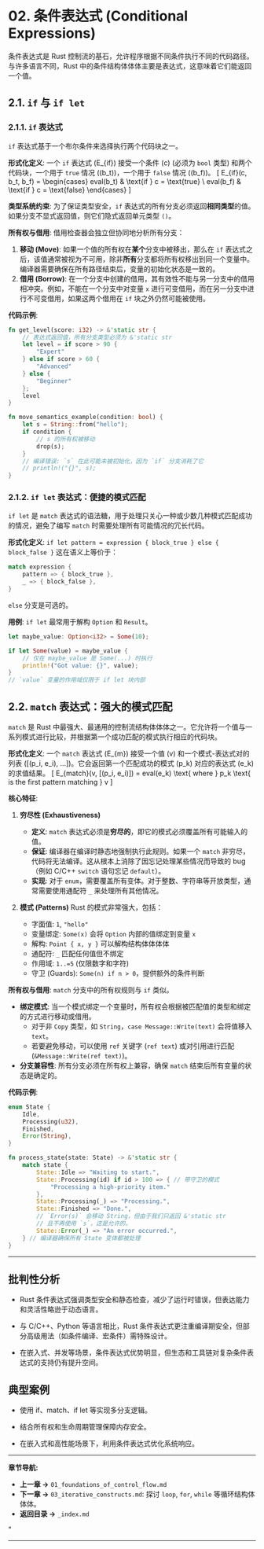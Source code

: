 ﻿# 02. 条件表达式 (Conditional Expressions)

条件表达式是 Rust 控制流的基石，允许程序根据不同条件执行不同的代码路径。与许多语言不同，Rust 中的条件结构体体体主要是表达式，这意味着它们能返回一个值。

## 2.1. `if` 与 `if let`

### 2.1.1. `if` 表达式

`if` 表达式基于一个布尔条件来选择执行两个代码块之一。

**形式化定义**:
一个 `if` 表达式 \(E_{if}\) 接受一个条件 \(c\) (必须为 `bool` 类型) 和两个代码块，一个用于 `true` 情况 (\(b_t\))，一个用于 `false` 情况 (\(b_f\))。
\[ E_{if}(c, b_t, b_f) = \begin{cases} eval(b_t) & \text{if } c = \text{true} \\ eval(b_f) & \text{if } c = \text{false} \end{cases} \]

**类型系统约束**:
为了保证类型安全，`if` 表达式的所有分支必须返回**相同类型**的值。如果分支不显式返回值，则它们隐式返回单元类型 `()`。

**所有权与借用**:
借用检查器会独立但协同地分析所有分支：

1. **移动 (Move)**: 如果一个值的所有权在**某个**分支中被移出，那么在 `if` 表达式之后，该值通常被视为不可用，除非**所有**分支都将所有权移出到同一个变量中。编译器需要确保在所有路径结束后，变量的初始化状态是一致的。
2. **借用 (Borrow)**: 在一个分支中创建的借用，其有效性不能与另一分支中的借用相冲突。例如，不能在一个分支中对变量 `x` 进行可变借用，而在另一分支中进行不可变借用，如果这两个借用在 `if` 块之外仍然可能被使用。

**代码示例**:

```rust
fn get_level(score: i32) -> &'static str {
    // 表达式返回值，所有分支类型必须为 &'static str
    let level = if score > 90 {
        "Expert"
    } else if score > 60 {
        "Advanced"
    } else {
        "Beginner"
    };
    level
}

fn move_semantics_example(condition: bool) {
    let s = String::from("hello");
    if condition {
        // s 的所有权被移动
        drop(s);
    }
    // 编译错误: `s` 在此可能未被初始化，因为 `if` 分支消耗了它
    // println!("{}", s);
}
```

### 2.1.2. `if let` 表达式：便捷的模式匹配

`if let` 是 `match` 表达式的语法糖，用于处理只关心一种或少数几种模式匹配成功的情况，避免了编写 `match` 时需要处理所有可能情况的冗长代码。

**形式化定义**:
`if let pattern = expression { block_true } else { block_false }`
这在语义上等价于：

```rust
match expression {
    pattern => { block_true },
    _ => { block_false },
}
```

`else` 分支是可选的。

**用例**:
`if let` 最常用于解构 `Option` 和 `Result`。

```rust
let maybe_value: Option<i32> = Some(10);

if let Some(value) = maybe_value {
    // 仅在 maybe_value 是 Some(...) 时执行
    println!("Got value: {}", value);
}
// `value` 变量的作用域仅限于 if let 块内部
```

## 2.2. `match` 表达式：强大的模式匹配

`match` 是 Rust 中最强大、最通用的控制流结构体体体之一。它允许将一个值与一系列模式进行比较，并根据第一个成功匹配的模式执行相应的代码块。

**形式化定义**:
一个 `match` 表达式 \(E_{m}\) 接受一个值 \(v\) 和一个模式-表达式对的列表 \([(p_i, e_i), ...]\)。它会返回第一个匹配成功的模式 \(p_k\) 对应的表达式 \(e_k\) 的求值结果。
\[ E_{match}(v, [(p_i, e_i)]) = eval(e_k) \text{ where } p_k \text{ is the first pattern matching } v \]

**核心特征**:

1. **穷尽性 (Exhaustiveness)**
    * **定义**: `match` 表达式必须是**穷尽的**，即它的模式必须覆盖所有可能输入的值。
    * **保证**: 编译器在编译时静态地强制执行此规则。如果一个 `match` 非穷尽，代码将无法编译。这从根本上消除了因忘记处理某些情况而导致的 bug（例如 C/C++ `switch` 语句忘记 `default`）。
    * **实现**: 对于 `enum`，需要覆盖所有变体。对于整数、字符串等开放类型，通常需要使用通配符 `_` 来处理所有其他情况。

2. **模式 (Patterns)**
    Rust 的模式非常强大，包括：
    * 字面值: `1`, `"hello"`
    * 变量绑定: `Some(x)` 会将 `Option` 内部的值绑定到变量 `x`
    * 解构: `Point { x, y }` 可以解构结构体体体体
    * 通配符: `_` 匹配任何值但不绑定
    * 作用域: `1..=5` (仅限数字和字符)
    * 守卫 (Guards): `Some(n) if n > 0`，提供额外的条件判断

**所有权与借用**:
`match` 分支中的所有权规则与 `if` 类似。

* **绑定模式**: 当一个模式绑定一个变量时，所有权会根据被匹配值的类型和绑定的方式进行移动或借用。
  * 对于非 `Copy` 类型，如 `String`，`case Message::Write(text)` 会将值移入 `text`。
  * 若要避免移动，可以使用 `ref` 关键字 (`ref text`) 或对引用进行匹配 (`&Message::Write(ref text)`)。
* **分支兼容性**: 所有分支必须在所有权上兼容，确保 `match` 结束后所有变量的状态是确定的。

**代码示例**:

```rust
enum State {
    Idle,
    Processing(u32),
    Finished,
    Error(String),
}

fn process_state(state: State) -> &'static str {
    match state {
        State::Idle => "Waiting to start.",
        State::Processing(id) if id > 100 => { // 带守卫的模式
            "Processing a high-priority item."
        },
        State::Processing(_) => "Processing.",
        State::Finished => "Done.",
        // `Error(s)` 会移动 String，但由于我们只返回 &'static str
        // 且不再使用 `s`，这是允许的。
        State::Error(_) => "An error occurred.",
    } // 编译器确保所有 State 变体都被处理
}
```

---

## 批判性分析

* Rust 条件表达式强调类型安全和静态检查，减少了运行时错误，但表达能力和灵活性略逊于动态语言。

* 与 C/C++、Python 等语言相比，Rust 条件表达式更注重编译期安全，但部分高级用法（如条件编译、宏条件）需特殊设计。
* 在嵌入式、并发等场景，条件表达式优势明显，但生态和工具链对复杂条件表达式的支持仍有提升空间。

## 典型案例

* 使用 if、match、if let 等实现多分支逻辑。

* 结合所有权和生命周期管理保障内存安全。
* 在嵌入式和高性能场景下，利用条件表达式优化系统响应。

---

**章节导航:**

* **上一章 ->** `01_foundations_of_control_flow.md`
* **下一章 ->** `03_iterative_constructs.md`: 探讨 `loop`, `for`, `while` 等循环结构体体体。
* **返回目录 ->** `_index.md`

"

---

